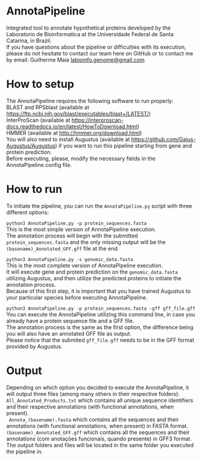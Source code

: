 # AnnotaPipeline
Integrated tool to annotate hypothetical proteins developed by the Laboratorio de Bioinformatica at the Universidade Federal de Santa Catarina, in Brazil.  
If you have questions about the pipeline or difficulties with its execution, please do not hesitate to contact our team here on GitHub or to contact me by email: Guilherme Maia <labioinfo.genome@gmail.com>

# How to setup
The AnnotaPipeline requires the following software to run properly:  
BLAST and RPSblast (available at https://ftp.ncbi.nih.gov/blast/executables/blast+/LATEST/)  
InterProScan (available at https://interproscan-docs.readthedocs.io/en/latest/HowToDownload.html)  
HMMER (available at http://hmmer.org/download.html)  
You will also need to install Augustus (available at https://github.com/Gaius-Augustus/Augustus) if you want to run this pipeline starting from gene and protein prediction.   
Before executing, please, modify the necessary fields in the AnnotaPipeline.config file.  

# How to run
To initiate the pipeline, you can run the ```AnnotaPipeline.py``` script with three different options:  

```python3 AnnotaPipeline.py -p protein_sequences.fasta```  
This is the most simple version of AnnotaPipeline execution.  
The annotation process will begin with the submitted ```protein_sequences.fasta``` and the only missing output will be the ```(basename)_Annotated_GFF.gff``` file at the end.  

```python3 AnnotaPipeline.py -s genomic_data.fasta```  
This is the most complete version of AnnotaPipeline execution.  
It will execute gene and protein prediction on the ```genomic_data.fasta``` utilizing Augustus, and then utilize the predicted proteins to initiate the annotation process.  
Because of this first step, it is important that you have trained Augustus to your particular species before executing AnnotaPipeline.  

```python3 AnnotaPipeline.py -p protein_sequences.fasta -gff gff_file.gff```  
You can execute the AnnotaPipeline utilizing this command line, in case you already have a protein sequence file and a GFF file.  
The annotation process is the same as the first option, the difference being you will also have an annotated GFF file as output.  
Please notice that the submited ```gff_file.gff``` needs to be in the GFF format provided by Augustus.  

# Output
Depending on which option you decided to execute the AnnotaPipeline, it will output three files (among many others in their respective folders):  
```All_Annotated_Products.txt``` which contains all unique sequence identifiers and their respective annotations (with functional annotations, when present).  
``` Annota_(basename).fasta``` which contains all the sequences and their annotations (with functional annotations, when present) in FASTA format.  
```(basename)_Annotated_GFF.gff``` which contains all the sequences and their annotations (com anotações funcionais, quando presente) in GFF3 format.  
The output folders and files will be located in the same folder you executed the pipeline in.  
